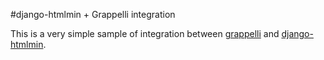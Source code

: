 #django-htmlmin + Grappelli integration

This is a very simple sample of integration between [grappelli](http://code.google.com/p/django-grappelli/) and [django-htmlmin](http://github.com/cobrateam/django-htmlmin).
